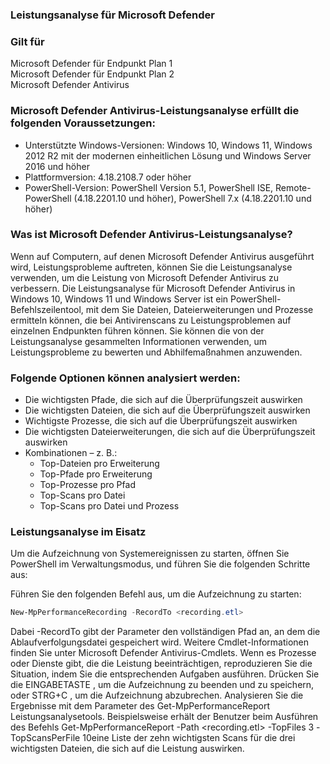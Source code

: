 ### Leistungsanalyse für Microsoft Defender

### Gilt für
Microsoft Defender für Endpunkt Plan 1   
Microsoft Defender für Endpunkt Plan 2   
Microsoft Defender Antivirus   


### Microsoft Defender Antivirus-Leistungsanalyse erfüllt die folgenden Voraussetzungen:
- Unterstützte Windows-Versionen: Windows 10, Windows 11, Windows 2012 R2 mit der modernen einheitlichen Lösung und Windows Server 2016 und höher
- Plattformversion: 4.18.2108.7 oder höher
- PowerShell-Version: PowerShell Version 5.1, PowerShell ISE, Remote-PowerShell (4.18.2201.10 und höher), PowerShell 7.x (4.18.2201.10 und höher)

### Was ist Microsoft Defender Antivirus-Leistungsanalyse?
Wenn auf Computern, auf denen Microsoft Defender Antivirus ausgeführt wird, Leistungsprobleme auftreten, können Sie die Leistungsanalyse verwenden, um die Leistung von Microsoft Defender Antivirus zu verbessern. Die Leistungsanalyse für Microsoft Defender Antivirus in Windows 10, Windows 11 und Windows Server ist ein PowerShell-Befehlszeilentool, mit dem Sie Dateien, Dateierweiterungen und Prozesse ermitteln können, die bei Antivirenscans zu Leistungsproblemen auf einzelnen Endpunkten führen können. Sie können die von der Leistungsanalyse gesammelten Informationen verwenden, um Leistungsprobleme zu bewerten und Abhilfemaßnahmen anzuwenden.

### Folgende Optionen können analysiert werden:
- Die wichtigsten Pfade, die sich auf die Überprüfungszeit auswirken
- Die wichtigsten Dateien, die sich auf die Überprüfungszeit auswirken
- Wichtigste Prozesse, die sich auf die Überprüfungszeit auswirken
- Die wichtigsten Dateierweiterungen, die sich auf die Überprüfungszeit auswirken
- Kombinationen – z. B.:
  - Top-Dateien pro Erweiterung
  - Top-Pfade pro Erweiterung
  - Top-Prozesse pro Pfad
  - Top-Scans pro Datei
  - Top-Scans pro Datei und Prozess


### Leistungsanalyse im Eisatz
Um die Aufzeichnung von Systemereignissen zu starten, öffnen Sie PowerShell im Verwaltungsmodus, und führen Sie die folgenden Schritte aus:

Führen Sie den folgenden Befehl aus, um die Aufzeichnung zu starten:

```PowerShell
New-MpPerformanceRecording -RecordTo <recording.etl>
```
Dabei -RecordTo gibt der Parameter den vollständigen Pfad an, an dem die Ablaufverfolgungsdatei gespeichert wird. Weitere Cmdlet-Informationen finden Sie unter Microsoft Defender Antivirus-Cmdlets.
Wenn es Prozesse oder Dienste gibt, die die Leistung beeinträchtigen, reproduzieren Sie die Situation, indem Sie die entsprechenden Aufgaben ausführen.
Drücken Sie die EINGABETASTE , um die Aufzeichnung zu beenden und zu speichern, oder STRG+C , um die Aufzeichnung abzubrechen.
Analysieren Sie die Ergebnisse mit dem Parameter des Get-MpPerformanceReport Leistungsanalysetools. Beispielsweise erhält der Benutzer beim Ausführen des Befehls Get-MpPerformanceReport -Path <recording.etl> -TopFiles 3 -TopScansPerFile 10eine Liste der zehn wichtigsten Scans für die drei wichtigsten Dateien, die sich auf die Leistung auswirken.  
